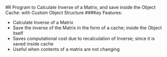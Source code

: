 #R Program to Calculate Inverse of a Matrix, and save inside the Object Cache: with Custom Object Structure
###Key Features:
- Calculate Inverse of a Matrix
- Save the inverse of the Matrix in the form of a cache; inside the Object itself
- Saves computational cost due to recalculation of Inverse; since it is saved inside cache
- Useful when contents of a matrix are not changing
